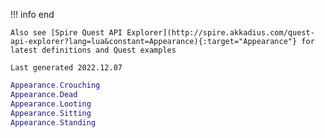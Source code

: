 !!! info end

    Also see [Spire Quest API Explorer](http://spire.akkadius.com/quest-api-explorer?lang=lua&constant=Appearance){:target="Appearance"} for latest definitions and Quest examples

    Last generated 2022.12.07

``` lua
Appearance.Crouching
Appearance.Dead
Appearance.Looting
Appearance.Sitting
Appearance.Standing

```
